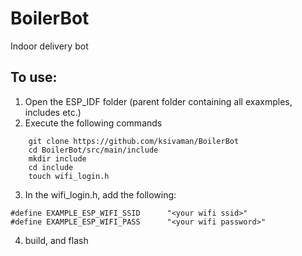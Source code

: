 # BoilerBot
Indoor delivery bot

## To use:
1. Open the ESP_IDF folder (parent folder containing all exaxmples, includes etc.)
2. Execute the following commands
```
    git clone https://github.com/ksivaman/BoilerBot
    cd BoilerBot/src/main/include
    mkdir include
    cd include
    touch wifi_login.h
```
3. In the wifi_login.h, add the following:
```
#define EXAMPLE_ESP_WIFI_SSID      "<your wifi ssid>"
#define EXAMPLE_ESP_WIFI_PASS      "<your wifi password>"
```
4. build, and flash